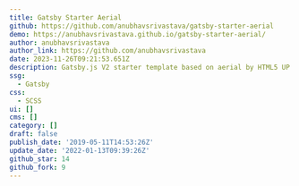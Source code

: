 ```yaml
---
title: Gatsby Starter Aerial
github: https://github.com/anubhavsrivastava/gatsby-starter-aerial
demo: https://anubhavsrivastava.github.io/gatsby-starter-aerial/
author: anubhavsrivastava
author_link: https://github.com/anubhavsrivastava
date: 2023-11-26T09:21:53.651Z
description: Gatsby.js V2 starter template based on aerial by HTML5 UP
ssg:
  - Gatsby
css:
  - SCSS
ui: []
cms: []
category: []
draft: false
publish_date: '2019-05-11T14:53:26Z'
update_date: '2022-01-13T09:39:26Z'
github_star: 14
github_fork: 9
---
```

